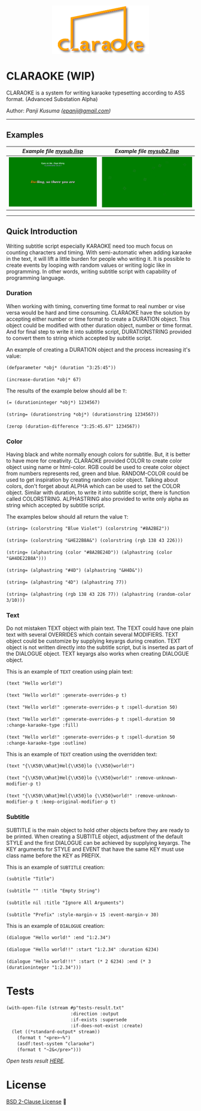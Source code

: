 <p align="center">
    <img src="claraoke.png" alt="LOGO" width="260px" height="130px">
</p>

# CLARAOKE (WIP)

CLARAOKE is a system for writing karaoke typesetting according to ASS
format. (Advanced Substation Alpha)

Author: _Panji Kusuma (epanji@gmail.com)_

---------------------------------------------------------------------------------------------------------

## Examples

| _Example file [mysub.lisp](Examples/mysub.lisp)_ | _Example file [mysub2.lisp](Examples/mysub2.lisp)_ |
|--------------------------------------------------|----------------------------------------------------|
| ![Partial GIF](Examples/mysub.gif)               | ![Partial GIF](Examples/mysub2.gif)                |

---------------------------------------------------------------------------------------------------------

## Quick Introduction

Writing subtitle script especially KARAOKE need too much focus on
counting characters and timing. With semi-automatic when adding
karaoke in the text, it will lift a little burden for people who
writing it. It is possible to create events by looping with random
values or writing logic like in programming. In other words, writing
subtitle script with capability of programming language.

### Duration

When working with timing, converting time format to real number or
vise versa would be hard and time consuming. CLARAOKE have the
solution by accepting either number or time format to create a
DURATION object. This object could be modified with other duration
object, number or time format. And for final step to write it into
subtitle script, DURATIONSTRING provided to convert them to string
which accepted by subtitle script.

An example of creating a DURATION object and the process increasing
it's value:

```common-lisp
(defparameter *obj* (duration "3:25:45"))

(increase-duration *obj* 67)
```

The results of the example below should all be ``T``:

```common-lisp
(= (durationinteger *obj*) 1234567)

(string= (durationstring *obj*) (durationstring 1234567))

(zerop (duration-difference "3:25:45.67" 1234567))
```

### Color

Having black and white normally enough colors for subtitle. But, it is
better to have more for creativity. CLARAOKE provided COLOR to create
color object using name or html-color. RGB could be used to create
color object from numbers represents red, green and blue. RANDOM-COLOR
could be used to get inspiration by creating random color
object. Talking about colors, don't forget about ALPHA which can be
used to set the COLOR object. Similar with duration, to write it into
subtitle script, there is function called COLORSTRING. ALPHASTRING
also provided to write only alpha as string which accepted by subtitle
script.

The examples below should all return the value ``T``:

```common-lisp
(string= (colorstring "Blue Violet") (colorstring "#8A2BE2"))

(string= (colorstring "&HE22B8A&") (colorstring (rgb 138 43 226)))

(string= (alphastring (color "#8A2BE24D")) (alphastring (color "&H4DE22B8A")))

(string= (alphastring "#4D") (alphastring "&H4D&"))

(string= (alphastring "4D") (alphastring 77))

(string= (alphastring (rgb 138 43 226 77)) (alphastring (random-color 3/10)))
```

### Text

Do not mistaken TEXT object with plain text. The TEXT could have one
plain text with several OVERRIDES which contain several
MODIFIERS. TEXT object could be customize by supplying keyargs during
creation. TEXT object is not written directly into the subtitle
script, but is inserted as part of the DIALOGUE object. TEXT keyargs
also works when creating DIALOGUE object.

This is an example of ``TEXT`` creation using plain text:

```common-lisp
(text "Hello world!")

(text "Hello world!" :generate-overrides-p t)

(text "Hello world!" :generate-overrides-p t :spell-duration 50)

(text "Hello world!" :generate-overrides-p t :spell-duration 50 :change-karaoke-type :fill)

(text "Hello world!" :generate-overrides-p t :spell-duration 50 :change-karaoke-type :outline)
```

This is an example of ``TEXT`` creation using the overridden text:

```common-lisp
(text "{\\K50\\What}Hel{\\K50}lo {\\K50}world!")

(text "{\\K50\\What}Hel{\\K50}lo {\\K50}world!" :remove-unknown-modifier-p t)

(text "{\\K50\\What}Hel{\\K50}lo {\\K50}world!" :remove-unknown-modifier-p t :keep-original-modifier-p t)
```

### Subtitle

SUBTITLE is the main object to hold other objects before they are
ready to be printed. When creating a SUBTITLE object, adjustment of
the default STYLE and the first DIALOGUE can be achieved by supplying
keyargs. The KEY arguments for STYLE and EVENT that have the same KEY
must use class name before the KEY as PREFIX.

This is an example of ``SUBTITLE`` creation:

```common-lisp
(subtitle "Title")

(subtitle "" :title "Empty String")

(subtitle nil :title "Ignore All Arguments")

(subtitle "Prefix" :style-margin-v 15 :event-margin-v 30)
```

This is an example of ``DIALOGUE`` creation:

```common-lisp
(dialogue "Hello world!" :end "1:2.34")

(dialogue "Hello world!!" :start "1:2.34" :duration 6234)

(dialogue "Hello world!!!" :start (* 2 6234) :end (* 3 (durationinteger "1:2.34")))
```

# Tests

``` common-lisp
(with-open-file (stream #p"tests-result.txt"
                        :direction :output
                        :if-exists :supersede
                        :if-does-not-exist :create)
  (let ((*standard-output* stream))
    (format t "<pre>~%")
    (asdf:test-system "claraoke")
    (format t "~2&</pre>")))
```

_Open tests result [HERE](tests-result.txt)._

# License

[BSD 2-Clause License](LICENSE)

